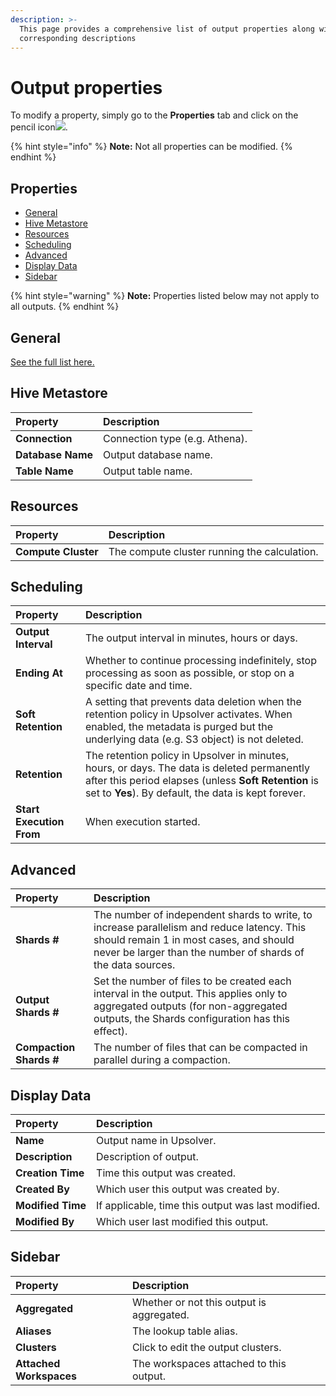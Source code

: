 ```yaml
---
description: >-
  This page provides a comprehensive list of output properties along with their
  corresponding descriptions
---
```


# Output properties

To modify a property, simply go to the **Properties** tab and click on the pencil icon![](https://gblobscdn.gitbook.com/assets%2F-MAbbZ6XL3iXMHb3pjqP%2F-MF710zjyG0lukV90o0R%2F-MF72tpoG-yBWH_AWsf4%2Fimage.png?alt=media&token=08a91822-caad-46f1-9790-2c8fe201ae8e).

{% hint style="info" %}
**Note:** Not all properties can be modified.
{% endhint %}

## Properties

* [General](general-properties.md)
* [Hive Metastore](./#hive-metastore)
* [Resources](./#resources)
* [Scheduling](./#scheduling)
* [Advanced](./#advanced)
* [Display Data](./#display-data)
* [Sidebar](./#sidebar)

{% hint style="warning" %}
**Note:** Properties listed below may not apply to all outputs.
{% endhint %}

## General

[See the full list here.](general-properties.md)

## Hive Metastore

| Property | Description |
| :--- | :--- |
| **Connection** | Connection type \(e.g. Athena\). |
| **Database Name** | Output database name. |
| **Table Name** | Output table name. |

## Resources

| Property | Description |
| :--- | :--- |
| **Compute Cluster** | The compute cluster running the calculation. |

## Scheduling

| Property | Description |
| :--- | :--- |
| **Output Interval** | The output interval in minutes, hours or days. |
| **Ending At** | Whether to continue processing indefinitely, stop processing as soon as possible, or stop on a specific date and time. |
| **Soft Retention** | A setting that prevents data deletion when the retention policy in Upsolver activates. When enabled, the metadata is purged but the underlying data \(e.g. S3 object\) is not deleted. |
| **Retention** | The retention policy in Upsolver in minutes, hours, or days. The data is deleted permanently after this period elapses \(unless **Soft Retention** is set to **Yes**\). By default, the data is kept forever. |
| **Start Execution From** | When execution started. |

## Advanced

| Property | Description |
| :--- | :--- |
| **Shards \#** | The number of independent shards to write, to increase parallelism and reduce latency. This should remain 1 in most cases, and should never be larger than the number of shards of the data sources. |
| **Output Shards \#** | Set the number of files to be created each interval in the output. This applies only to aggregated outputs \(for non-aggregated outputs, the Shards configuration has this effect\). |
| **Compaction Shards \#** | The number of files that can be compacted in parallel during a compaction. |

## Display Data

| Property | Description |
| :--- | :--- |
| **Name** | Output name in Upsolver. |
| **Description** | Description of output. |
| **Creation Time** | Time this output was created. |
| **Created By** | Which user this output was created by. |
| **Modified Time** | If applicable, time this output was last modified. |
| **Modified By** | Which user last modified this output. |

## Sidebar

| Property | Description |
| :--- | :--- |
| **Aggregated** | Whether or not this output is aggregated. |
| **Aliases** | The lookup table alias. |
| **Clusters** | Click to edit the output clusters. |
| **Attached Workspaces** | The workspaces attached to this output. |

